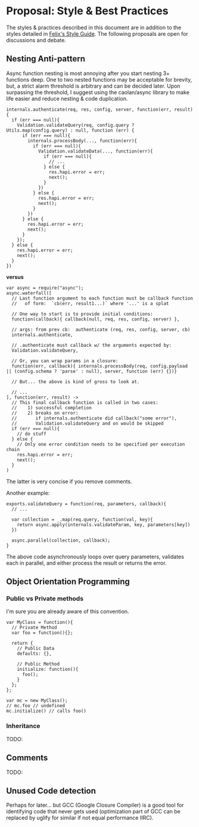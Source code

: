 # Proposal:  Style & Best Practices

The styles & practices described in this document are in addition to the styles detailed in [Felix's Style Guide](http://nodeguide.com/style.html).  The following proposals are open for discussions and debate.  



## Nesting Anti-pattern
Async function nesting is most annoying after you start nesting 3+ functions deep. One to two nested functions may be acceptable for brevity, but, a strict alarm threshold is arbitrary and can be decided later.  Upon surpassing the threshold, I suggest using the caolan/async library to make life easier and reduce nesting & code duplication.

    internals.authenticate(req, res, config, server, function(err, result){
      if (err === null){
        Validation.validateQuery(req, config.query ? Utils.map(config.query) : null, function (err) {
          if (err === null){
            internals.processBody(..., function(err){
              if (err === null){
                Validation.validateData(..., function(err){
                  if (err === null){
                    // ...
                  } else {
                    res.hapi.error = err;
                    next();
                  }
                })
              } else {
                res.hapi.error = err;
                next();
              }
            })
          } else {
            res.hapi.error = err;
            next();
          }
        });
      } else {
        res.hapi.error = err;
        next();
      }
    })

**versus**

    var async = require("async");
    async.waterfall([
      // Last function argument to each function must be callback function
      //   of form:  `cb(err, result1...)` where '...' is a splat
      
      // One way to start is to provide initial conditions:
      function(callback){ callback(null, req, res, config, server) }, 
      
      // args: from prev cb:  authenticate (req, res, config, server, cb)
      internals.authenticate, 
      
      // .authenticate must callback w/ the arguments expected by:
      Validation.validateQuery, 
      
      // Or, you can wrap params in a closure:
      function(err, callback){ internals.processBody(req, config.payload || (config.schema ? 'parse' : null), server, function (err) {})}
      
      // But... the above is kind of gross to look at.
      
      // ...
    ], function(err, result) ->
      // This final callback function is called in two cases:
      //    1) successful completion
      //    2) breaks on error:
      //       if internals.authenticate did callback("some error"), 
      //       Validation.validateQuery and on would be skipped
      if (err === null){
        // do stuff
      } else {
        // Only one error condition needs to be specified per execution chain
        res.hapi.error = err;
        next();
      }
    )

The latter is very concise if you remove comments.  

Another example:

    exports.validateQuery = function(req, parameters, callback){
      // ...
      
      var collection = _.map(req.query, function(val, key){ 
        return async.apply(internals.validateParam, key, parameters[key])
      })
      
      async.parallel(collection, callback);
    }

The above code asynchronously loops over query parameters, validates each in parallel, and either process the result or returns the error.  


## Object Orientation Programming
### Public vs Private methods
I'm sure you are already aware of this convention.  

    var MyClass = function(){
      // Private Method
      var foo = function(){};

      return {
        // Public Data
        defaults: {},

        // Public Method
        initialize: function(){
          foo();
        }
      };
    };

    var mc = new MyClass();
    // mc.foo // undefined
    mc.initialize() // calls foo()

### Inheritance
TODO:

## Comments
TODO:

## Unused Code detection
Perhaps for later... but GCC (Google Closure Compiler) is a good tool for identifying code that never gets used (optimization part of GCC can be replaced by uglify for similar if not equal performance IIRC).  